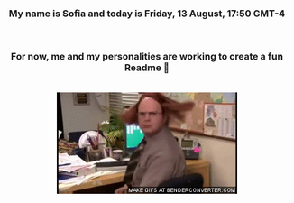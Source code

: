 


<div align="center">
<h3 >My name is Sofia and today is Friday, 13 August, 17:50 GMT-4</h3><br>
<h3 >For now, me and my personalities are working to create a fun Readme 👋
</h3><br>
<img src='img/dwight.gif' alt='working...'/>
</div>
